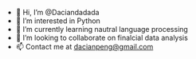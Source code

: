 - 👋 Hi, I’m @Daciandadada
- 👀 I’m interested in Python
- 🌱 I’m currently learning nautral language processing
- 💞️ I’m looking to collaborate on finalcial data analysis
- 📫 Contact me at dacianpeng@gmail.com
